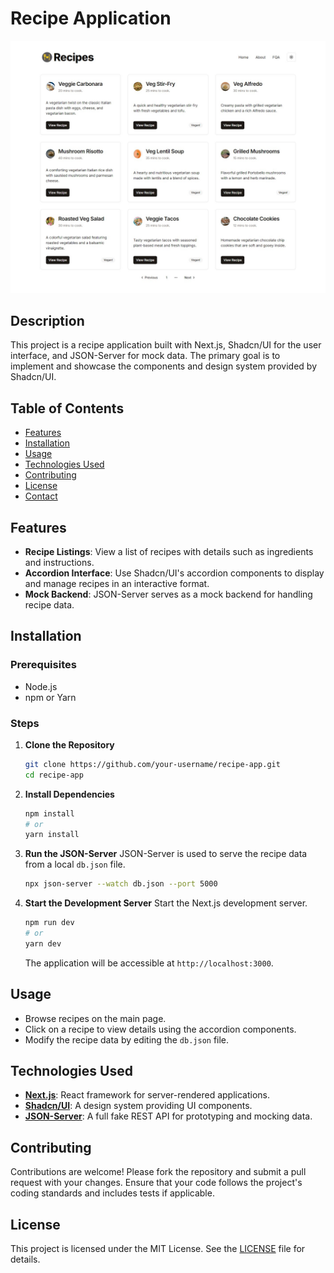 # Recipe Application

<img src="public/home.jpg" alt="recipe">

## Description

This project is a recipe application built with Next.js, Shadcn/UI for the user interface, and JSON-Server for mock
data. The primary goal is to implement and showcase the components and design system provided by Shadcn/UI.

## Table of Contents

- [Features](#features)
- [Installation](#installation)
- [Usage](#usage)
- [Technologies Used](#technologies-used)
- [Contributing](#contributing)
- [License](#license)
- [Contact](#contact)

## Features

- **Recipe Listings**: View a list of recipes with details such as ingredients and instructions.
- **Accordion Interface**: Use Shadcn/UI's accordion components to display and manage recipes in an interactive format.
- **Mock Backend**: JSON-Server serves as a mock backend for handling recipe data.

## Installation

### Prerequisites

- Node.js
- npm or Yarn

### Steps

1. **Clone the Repository**
   ```bash
   git clone https://github.com/your-username/recipe-app.git
   cd recipe-app
   ```

2. **Install Dependencies**
   ```bash
   npm install
   # or
   yarn install
   ```

3. **Run the JSON-Server**
   JSON-Server is used to serve the recipe data from a local `db.json` file.

   ```bash
   npx json-server --watch db.json --port 5000
   ```

4. **Start the Development Server**
   Start the Next.js development server.

   ```bash
   npm run dev
   # or
   yarn dev
   ```

   The application will be accessible at `http://localhost:3000`.

## Usage

- Browse recipes on the main page.
- Click on a recipe to view details using the accordion components.
- Modify the recipe data by editing the `db.json` file.

## Technologies Used

- **[Next.js](https://nextjs.org/)**: React framework for server-rendered applications.
- **[Shadcn/UI](https://ui.shadcn.com/)**: A design system providing UI components.
- **[JSON-Server](https://github.com/typicode/json-server)**: A full fake REST API for prototyping and mocking data.

## Contributing

Contributions are welcome! Please fork the repository and submit a pull request with your changes. Ensure that your code
follows the project's coding standards and includes tests if applicable.

## License

This project is licensed under the MIT License. See the [LICENSE](LICENSE) file for details.

